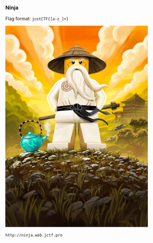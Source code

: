 ### Ninja

Flag format: `justCTF{[a-z_]+}`

![ninja.png](./ninja.png)

```
http://ninja.web.jctf.pro
```

